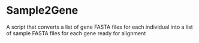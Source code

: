# Sample2Gene
A script that converts a list of gene FASTA files for each individual into a list of sample FASTA files for each gene ready for alignment
